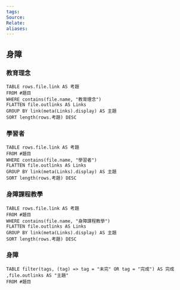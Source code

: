 ```yaml
---
tags: 
Source: 
Relate: 
aliases:
---
```

## 身障

### 教育理念

```dataview
TABLE rows.file.link AS 考題
FROM #題目
WHERE contains(file.name, "教育理念")
FLATTEN file.outlinks AS Links
GROUP BY link(meta(Links).display) AS 主題
SORT length(rows.考題) DESC
```

### 學習者

```dataview
TABLE rows.file.link AS 考題
FROM #題目
WHERE contains(file.name, "學習者")
FLATTEN file.outlinks AS Links
GROUP BY link(meta(Links).display) AS 主題
SORT length(rows.考題) DESC
```

### 身障課程教學

```dataview
TABLE rows.file.link AS 考題
FROM #題目
WHERE contains(file.name, "身障課程教學")
FLATTEN file.outlinks AS Links
GROUP BY link(meta(Links).display) AS 主題
SORT length(rows.考題) DESC
```

### 身障 
```dataview
TABLE filter(tags, (tag) => tag = "未完" OR tag = "完成") AS 完成 ,file.outlinks AS "主題"
FROM #題目 
```
